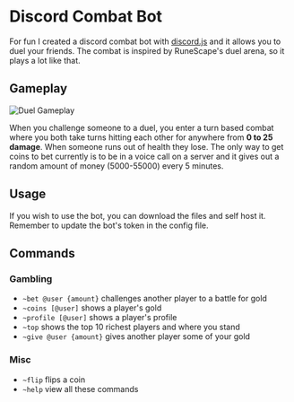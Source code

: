 # Discord Combat Bot
For fun I created a discord combat bot with [discord.js](https://discord.js.org/) and it allows you to duel your friends. The combat is inspired by RuneScape's duel arena, so it plays a lot like that.

## Gameplay
![Duel Gameplay]()

When you challenge someone to a duel, you enter a turn based combat where you both take turns hitting each other for anywhere from **0 to 25 damage**.  When someone runs out of health they lose.  The only way to get coins to bet currently is to be in a voice call on a server and it gives out a random amount of money (5000-55000) every 5 minutes.

## Usage
If you wish to use the bot, you can download the files and self host it.  Remember to update the bot's token in the config file.

## Commands

 ### Gambling
  * `~bet @user {amount}` challenges another player to a battle for gold
  * `~coins [@user]` shows a player's gold
  * `~profile [@user]` shows a player's profile
  * `~top` shows the top 10 richest players and where you stand
  * `~give @user {amount}` gives another player some of your gold

 ### Misc
  * `~flip` flips a coin
  * `~help` view all these commands

